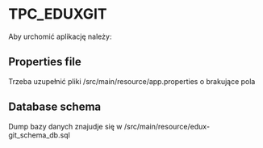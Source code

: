 # TPC_EDUXGIT
Aby urchomić aplikację należy:

## Properties file
Trzeba uzupełnić pliki
/src/main/resource/app.properties
o brakujące pola

## Database schema
Dump bazy danych znajudje się w /src/main/resource/edux-git_schema_db.sql
